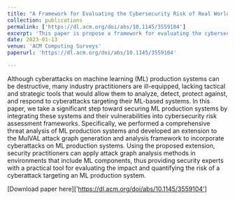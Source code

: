 ```yaml
---
title: "A Framework for Evaluating the Cybersecurity Risk of Real World, Machine Learning Production Systems"
collection: publications
permalink: ['https://dl.acm.org/doi/abs/10.1145/3559104']
excerpt: 'This paper is propose a framework for evaluating the cybersecurity risk of real world, machine learning production systems.'
date: 2023-01-13
venue: 'ACM Computing Surveys'
paperurl: 'https://dl.acm.org/doi/abs/10.1145/3559104'

---
```

Although cyberattacks on machine learning (ML) production systems can be destructive, many industry practitioners are ill-equipped, lacking tactical and strategic tools that would allow them to analyze, detect, protect against, and respond to cyberattacks targeting their ML-based systems. In this paper, we take a significant step toward securing ML production systems by integrating these systems and their vulnerabilities into cybersecurity risk assessment frameworks. Specifically, we performed a comprehensive threat analysis of ML production systems and developed an extension to the MulVAL attack graph generation and analysis framework to incorporate cyberattacks on ML production systems. Using the proposed extension, security practitioners can apply attack graph analysis methods in environments that include ML components, thus providing security experts with a practical tool for evaluating the impact and quantifying the risk of a cyberattack targeting an ML production system.

[Download paper here]['https://dl.acm.org/doi/abs/10.1145/3559104']
